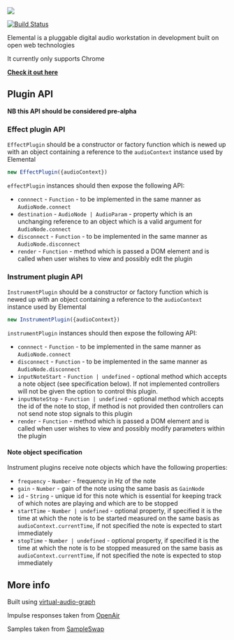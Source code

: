 <img src="http://elemental.audio/assets/logo.svg" />

[![Build Status](https://travis-ci.org/benji6/elemental.svg)](https://travis-ci.org/benji6/elemental)

Elemental is a pluggable digital audio workstation in development built on open web technologies

It currently only supports Chrome

**[Check it out here](http://elemental.audio/)**

## Plugin API

**NB this API should be considered pre-alpha**

### Effect plugin API

`EffectPlugin` should be a constructor or factory function which is newed up with an object containing a reference to the `audioContext` instance used by Elemental

```javascript
new EffectPlugin({audioContext})
```

`effectPlugin` instances should then expose the following API:

- `connnect` - `Function` - to be implemented in the same manner as `AudioNode.connect`
- `destination` - `AudioNode | AudioParam` - property which is an unchanging reference to an object which is a valid argument for `AudioNode.connect`
- `disconnect` - `Function` - to be implemented in the same manner as `AudioNode.disconnect`
- `render` - `Function` - method which is passed a DOM element and is called when user wishes to view and possibly edit the plugin

### Instrument plugin API

`InstrumentPlugin` should be a constructor or factory function which is newed up with an object containing a reference to the `audioContext` instance used by Elemental

```javascript
new InstrumentPlugin({audioContext})
```

`instrumentPlugin` instances should then expose the following API:

- `connnect` - `Function` - to be implemented in the same manner as `AudioNode.connect`
- `disconnect` - `Function` - to be implemented in the same manner as `AudioNode.disconnect`
- `inputNoteStart` - `Function | undefined` - optional method which accepts a note object (see specification below). If not implemented controllers will not be given the option to control this plugin.
- `inputNoteStop` - `Function | undefined` - optional method which accepts the id of the note to stop, if method is not provided then controllers can not send note stop signals to this plugin
- `render` - `Function` - method which is passed a DOM element and is called when user wishes to view and possibly modify parameters within the plugin

#### Note object specification

Instrument plugins receive note objects which have the following properties:

- `frequency` - `Number` - frequency in Hz of the note
- `gain` - `Number` - gain of the note using the same basis as `GainNode`
- `id` - `String` - unique id for this note which is essential for keeping track of which notes are playing and which are to be stopped
- `startTime` - `Number | undefined` - optional property, if specified it is the time at which the note is to be started measured on the same basis as `audioContext.currentTime`, if not specified the note is expected to start immediately
- `stopTime` - `Number | undefined` - optional property, if specified it is the time at which the note is to be stopped measured on the same basis as `audioContext.currentTime`, if not specified the note is expected to stop immediately

## More info

Built using [virtual-audio-graph](https://github.com/benji6/virtual-audio-graph/)

Impulse responses taken from [OpenAir](http://www.openairlib.net/)

Samples taken from [SampleSwap](http://sampleswap.org)
